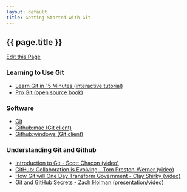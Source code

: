 ```yaml
---
layout: default
title: Getting Started with Git
---
```


<h2>{{ page.title }}</h2>

<a class="btn btn-mini pull-right forkModalTrigger" href="https://github.com/lukecharde/govgit">Edit this Page</a>

### Learning to Use Git

- [Learn Git in 15 Minutes (interactive tutorial)](http://try.github.com/)
- [Pro Git (open source book)](http://git-scm.com/book)

### Software

- [Git](http://git-scm.com/)
- [Github:mac (Git client)](mac.github.com)
- [Github:windows (Git client)](windows.github.com)

### Understanding Git and Github

- [Introduction to Git - Scott Chacon (video)](http://www.youtube.com/watch?v=ZDR433b0HJY)
- [GitHub: Collaboration is Evolving - Tom Preston-Werner (video)](http://www.youtube.com/watch?v=ZJEvpxEq3Ms)
- [How Git will One Day Transform Government - Clay Shirky (video)](http://www.youtube.com/watch?v=CEN4XNth61o)
- [Git and GitHub Secrets - Zach Holman (presentation/video)](http://confreaks.com/videos/1229-aloharuby2012-git-and-github-secrets)


